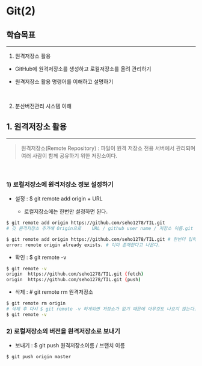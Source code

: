 # **Git(2)**

## **학습목표**
---
1. 원격저장소 활용
  * GitHub에 원격저장소를 생성하고 로컬저장소를 올려 관리하기

  * 원격저장소 활용 명령어를 이해하고 설명하기

<br>

2. 분산버전관리 시스템 이해

## 1. 원격저장소 활용
---
>원격저장소(Remote Repository) : 파일이 원격 저장소 전용 서버에서 관리되며 여러 사람이 함께 공유하기 위한 저장소이다.

<br>

### **1) 로컬저장소에 원격저장소 정보 설정하기**
* 설정 : $ git remote add origin + URL

  * 로컬저장소에는 한번만 설정하면 된다.

```bash
$ git remote add origin https://github.com/seho1278/TIL.git
# 깃 원격저장소 추가해 Origin으로    URL / github user name / 저장소 이름.git

$ git remote add origin https://github.com/seho1278/TIL.git # 한번더 입력한 경우
error: remote origin already exists. # 이미 존재한다고 나온다.
```

* 확인 : $ git remote -v

```bash
$ git remote -v
origin  https://github.com/seho1278/TIL.git (fetch)
origin  https://github.com/seho1278/TIL.git (push)
```

* 삭제 : # git remote rm 원격저장소

```bash
$ git remote rm origin
# 삭제 후 다시 $ git remote -v 하게되면 저장소가 없기 때문에 아무것도 나오지 않는다.
$ git remote -v
```
### **2) 로컬저장소의 버전을 원격저장소로 보내기**
* 보내기 : $ git push 원격저장소이름 / 브랜치 이름
```bash
$ git push origin master